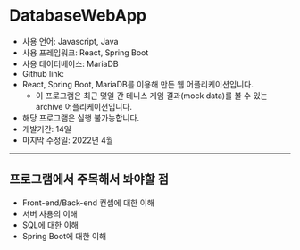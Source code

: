 # DatabaseWebApp
- 사용 언어: Javascript, Java
- 사용 프레임워크: React, Spring Boot
- 사용 데이터베이스: MariaDB
- Github link: 
- React, Spring Boot, MariaDB를 이용해 만든 웹 어플리케이션입니다.
	- 이 프로그램은 최근 몇일 간 테니스 게임 결과(mock data)를 볼 수 있는 archive 어플리케이션입니다.
- 해당 프로그램은 실행 불가능합니다.
- 개발기간: 14일
- 마지막 수정일: 2022년 4월

---
## 프로그램에서 주목해서 봐야할 점
- Front-end/Back-end 컨셉에 대한 이해
- 서버 사용의 이해
- SQL에 대한 이해
- Spring Boot에 대한 이해
